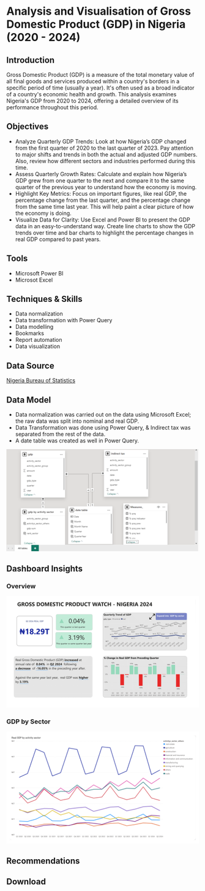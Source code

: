 # Analysis and Visualisation of Gross Domestic Product (GDP) in Nigeria (2020 - 2024)

## Introduction 
Gross Domestic Product (GDP) is a measure of the total monetary value of all final goods and services produced within a country's borders in a specific period of time (usually a year). It's often used as a broad indicator of a country's economic health and growth. 
This analysis examines Nigeria's GDP from 2020 to 2024, offering a detailed overview of its performance throughout this period.

## Objectives 
- Analyze Quarterly GDP Trends: Look at how Nigeria’s GDP changed from the first quarter of 2020 to the last quarter of 2023. Pay attention to major shifts and trends in both the actual and adjusted GDP numbers. Also, review how different sectors and industries performed during this time.
- Assess Quarterly Growth Rates: Calculate and explain how Nigeria’s GDP grew from one quarter to the next and compare it to the same quarter of the previous year to understand how the economy is moving.
- Highlight Key Metrics: Focus on important figures, like real GDP, the percentage change from the last quarter, and the percentage change from the same time last year. This will help paint a clear picture of how the economy is doing.
- Visualize Data for Clarity: Use Excel and Power BI to present the GDP data in an easy-to-understand way. Create line charts to show the GDP trends over time and bar charts to highlight the percentage changes in real GDP compared to past years.

## Tools 
- Microsoft Power BI
- Microsot Excel 

## Techniques & Skills 
- Data normalization
- Data transformation with Power Query
- Data modelling
- Bookmarks
- Report automation
- Data visualization

## Data Source
<a href = "https://nigerianstat.gov.ng/elibrary/read/1241460"> Nigeria Bureau of Statistics </a>

## Data Model 
- Data normalization was carried out on the data using Microsoft Excel; the raw data was split into nominal and real GDP.
- Data Transformation was done using Power Query, & Indirect tax was separated from the rest of the data.
- A date table was created as well in Power Query.

![Data Modelling in Power BI](https://github.com/Sorbari2016/Nigeria-GDP-Analysis/blob/main/images/Data%20Model.png)

## Dashboard Insights 

### Overview 
![Data Modelling in Power BI](https://github.com/Sorbari2016/Nigeria-GDP-Analysis/blob/main/images/GDP%20Analysis%20-%20Default%20view.png)

### GDP by Sector
![Data Modelling in Power BI](https://github.com/Sorbari2016/Nigeria-GDP-Analysis/blob/main/images/GDP%20Analysis%20-%20Sector%20view.png)

## Recommendations 

## Download 
